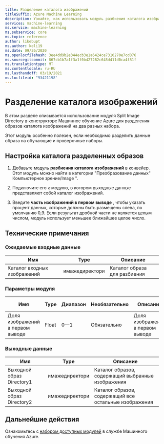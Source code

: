 ```yaml
---
title: Разделение каталога изображений
titleSuffix: Azure Machine Learning
description: Узнайте, как использовать модуль разбиения каталога изображений в конструкторе для разделения образов каталога изображений на два разных набора.
services: machine-learning
ms.service: machine-learning
ms.subservice: core
ms.topic: reference
author: likebupt
ms.author: keli19
ms.date: 09/26/2020
ms.openlocfilehash: 3ee4dd9b2e344ecb3e1a6424ce7310270e7cd076
ms.sourcegitcommit: 867cb1b7a1f3a1f0b427282c648d411d0ca4f81f
ms.translationtype: MT
ms.contentlocale: ru-RU
ms.lasthandoff: 03/19/2021
ms.locfileid: "93421198"
---
```

# <a name="split-image-directory"></a>Разделение каталога изображений

В этом разделе описывается использование модуля Split Image Directory в конструкторе Машинное обучение Azure для разделения образов каталога изображений на два разных набора.

Этот модуль особенно полезен, если необходимо разделить данные образа на обучающие и проверочные наборы. 

## <a name="how-to-configure-split-image-directory"></a>Настройка каталога разделенных образов

1. Добавьте модуль **разбиения каталога изображений** в конвейер. Этот модуль можно найти в категории "Преобразование данных" Компьютерное зрение/Image ".

2. Подключите его к модулю, в котором выходные данные представляют собой каталог изображений.

3. Введите **часть изображений в первом выводе** , чтобы указать процент данных, которые должны быть размещены слева, по умолчанию 0,9. Если результат дробной части не является целым числом, модуль использует меньшее ближайшее целое число.


## <a name="technical-notes"></a>Технические примечания

### <a name="expected-inputs"></a>Ожидаемые входные данные

| Имя                  | Type           | Описание              |
| --------------------- | -------------- | ------------------------ |
| Каталог входных изображений | имажедиректори | Каталог образа для разбиения |

### <a name="module-parameters"></a>Параметры модуля

| Имя                                   | Type  | Диапазон | Необязательно | Описание                            | По умолчанию |
| -------------------------------------- | ----- | ----- | -------- | -------------------------------------- | ------- |
| Доля изображений в первом выводе | Float | 0—1   | Обязательно | Доля изображений в первом выводе | 0,9     |

### <a name="outputs"></a>Выходные данные

| Имя                    | Type           | Описание                              |
| ----------------------- | -------------- | ---------------------------------------- |
| Выходной образ Directory1 | имажедиректори | Каталог образов, содержащий выбранные изображения |
| Выходной образ Directory2 | имажедиректори | Каталог образов, содержащий все остальные изображения |

## <a name="next-steps"></a>Дальнейшие действия

Ознакомьтесь с [набором доступных модулей](module-reference.md) в службе Машинного обучения Azure. 

